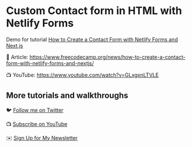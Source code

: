 # Custom Contact form in HTML with Netlify Forms

Demo for tutorial [How to Create a Contact Form with Netlify Forms and Next.js](https://www.youtube.com/watch?v=GLxgxnLTVLE)

📝 Article: https://www.freecodecamp.org/news/how-to-create-a-contact-form-with-netlify-forms-and-nextjs/

📺 YouTube: https://www.youtube.com/watch?v=GLxgxnLTVLE

## More tutorials and walkthroughs

🐦 [Follow me on Twitter](https://twitter.com/colbyfayock)

📺 [Subscribe on YouTube](https://www.youtube.com/colbyfayock)

✉️ [Sign Up for My Newsletter](https://colbyfayock.com/newsletter)
